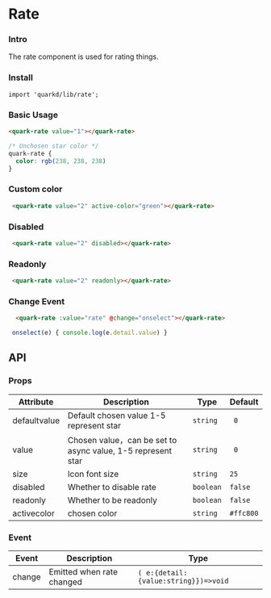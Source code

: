 # Rate

### Intro

The rate component is used for rating things.
### Install

```tsx
import 'quarkd/lib/rate';
```

### Basic Usage
```html
<quark-rate value="1"></quark-rate>
```
```css
/* Unchosen star color */
quark-rate {
  color: rgb(238, 238, 238)
}
```

### Custom color
```html
 <quark-rate value="2" active-color="green"></quark-rate>
```

### Disabled
```html
 <quark-rate value="2" disabled></quark-rate>
```
### Readonly
```html
 <quark-rate value="2" readonly></quark-rate>
```

### Change Event
```html
  <quark-rate :value="rate" @change="onselect"></quark-rate>
```
```javascript
 onselect(e) { console.log(e.detail.value) }
```
## API

### Props

| Attribute         | Description                             | Type   | Default          |
|--------------|----------------------------------|--------|------------------|
| defaultvalue  |  Default chosen value 1-5 represent star| `string` |  ` 0`  |
| value    |  Chosen value，can be set to async value, 1-5 represent star | `string` |  ` 0`  |
| size     |  Icon font size                           | `string` |   `25`      |
| disabled | Whether to disable rate | `boolean`  | `false` |
| readonly | Whether to be readonly |  `boolean` |  `false` |
| activecolor |  chosen color  | `string`  |  `#ffc800` |

### Event
| Event        | Description                             | Type   |
|--------------|----------------------------------|--------|
| change         | 	Emitted when rate changed                          | `( e:{detail:{value:string}})=>void`  |
